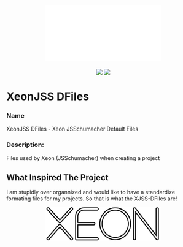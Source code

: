 <p align="center" href="https://github.com/JSSchumacher/joshuaschumacher.com">
  <img width="300" src="https://raw.githubusercontent.com/JSSchumacher/JSS-Embeds/main/Images/JSS/JSS.png" />
</p>

<p align="center">
  <img align="center" src="https://img.shields.io/github/package-json/v/JSSchumacher/joshuaschumacher.com">
  <img align="center" src="https://img.shields.io/github/issues/JSSchumacher/joshuaschumacher.com">
</p>

# XeonJSS DFiles
### Name
XeonJSS DFiles - Xeon JSSchumacher Default Files

### Description:
Files used by Xeon (JSSchumacher) when creating a project

## What Inspired The Project
I am stupidly over organnized and would like to have a standardize formating files for my projects. So that is what the XJSS-DFiles are!


<p align="center" href="https:/https://github.com/JSSchumacher"> 
  <img width="300" src="https://raw.githubusercontent.com/JSSchumacher/JSS-Embeds/main/Images/Xeon/Transparent/Word/XEON%20Outline.png" />
</p>